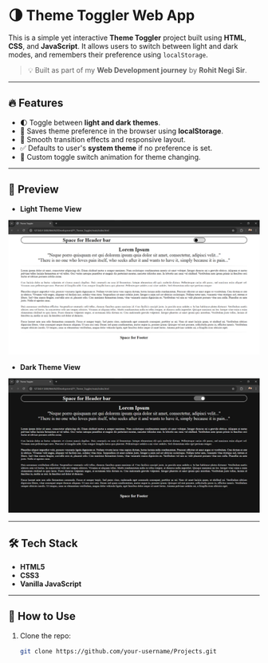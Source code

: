 # 🌗 Theme Toggler Web App

This is a simple yet interactive **Theme Toggler** project built using **HTML**, **CSS**, and **JavaScript**. It allows users to switch between light and dark modes, and remembers their preference using `localStorage`.

> 💡 Built as part of my **Web Development journey**  by **Rohit Negi Sir**.

---

## 🔥 Features

- 🌓 Toggle between **light and dark themes**.
- 💾 Saves theme preference in the browser using **localStorage**.
- 🎯 Smooth transition effects and responsive layout.
- ✅ Defaults to user's **system theme** if no preference is set.
- 🔘 Custom toggle switch animation for theme changing.

---

## 📸 Preview

- **Light Theme View**

![Light Theme Toggler Screenshot](./Light_theme.png)

- **Dark Theme View**

![Dark Theme Toggler Screenshot](./Dark_theme.png)

---

## 🛠️ Tech Stack

- **HTML5**
- **CSS3**
- **Vanilla JavaScript**

---

## 🚀 How to Use

1. Clone the repo:
   ```bash
   git clone https://github.com/your-username/Projects.git
